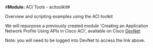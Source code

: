 #**Module:** ACI Tools - acitoolkit#

Overview and scripting examples using the ACI toolkit

We will repurpose a previously created module 'Creating an Application Network Profile Using APIs in Cisco ACI', available on Cisco [DevNet](https://learninglabs.cisco.com/lab/aci-anp/step/1)

Note: you will need to be logged into DevNet to access the link above.